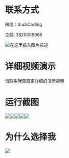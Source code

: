 # 联系方式

微信：duckCoding

企鹅: 3820006966

![在这里插入图片描述](http://upload.cxycsx.vip/91ab4bcb4f2c4c6db86365bb6d6e9c62.jpeg)

# 详细视频演示

请联系我获取更详细的演示视频

# 运行截图

![](http://www.bysj52.com/uploadfile/ueditor/image/202306/%E6%AF%95%E8%AE%BEspringboot152%E5%9F%BA%E4%BA%8Espringboot%E7%9A%84%E7%9A%84%E5%AD%A6%E7%94%9F%E5%B9%B2%E9%83%A8%E7%AE%A1%E7%90%86%E7%B3%BB%E7%BB%9F%E6%AF%95%E4%B8%9A%E8%AE%BE%E8%AE%A1/4.png)![](http://www.bysj52.com/uploadfile/ueditor/image/202306/%E6%AF%95%E8%AE%BEspringboot152%E5%9F%BA%E4%BA%8Espringboot%E7%9A%84%E7%9A%84%E5%AD%A6%E7%94%9F%E5%B9%B2%E9%83%A8%E7%AE%A1%E7%90%86%E7%B3%BB%E7%BB%9F%E6%AF%95%E4%B8%9A%E8%AE%BE%E8%AE%A1/1.png)![](http://www.bysj52.com/uploadfile/ueditor/image/202306/%E6%AF%95%E8%AE%BEspringboot152%E5%9F%BA%E4%BA%8Espringboot%E7%9A%84%E7%9A%84%E5%AD%A6%E7%94%9F%E5%B9%B2%E9%83%A8%E7%AE%A1%E7%90%86%E7%B3%BB%E7%BB%9F%E6%AF%95%E4%B8%9A%E8%AE%BE%E8%AE%A1/2.png)![](http://www.bysj52.com/uploadfile/ueditor/image/202306/%E6%AF%95%E8%AE%BEspringboot152%E5%9F%BA%E4%BA%8Espringboot%E7%9A%84%E7%9A%84%E5%AD%A6%E7%94%9F%E5%B9%B2%E9%83%A8%E7%AE%A1%E7%90%86%E7%B3%BB%E7%BB%9F%E6%AF%95%E4%B8%9A%E8%AE%BE%E8%AE%A1/3.png)![](http://www.bysj52.com/uploadfile/ueditor/image/202306/%E6%AF%95%E8%AE%BEspringboot152%E5%9F%BA%E4%BA%8Espringboot%E7%9A%84%E7%9A%84%E5%AD%A6%E7%94%9F%E5%B9%B2%E9%83%A8%E7%AE%A1%E7%90%86%E7%B3%BB%E7%BB%9F%E6%AF%95%E4%B8%9A%E8%AE%BE%E8%AE%A1/5.png)

# 为什么选择我

![](http://upload.cxycsx.vip/%E7%A8%8B%E5%BA%8F%E8%AE%BE%E8%AE%A1.png)

